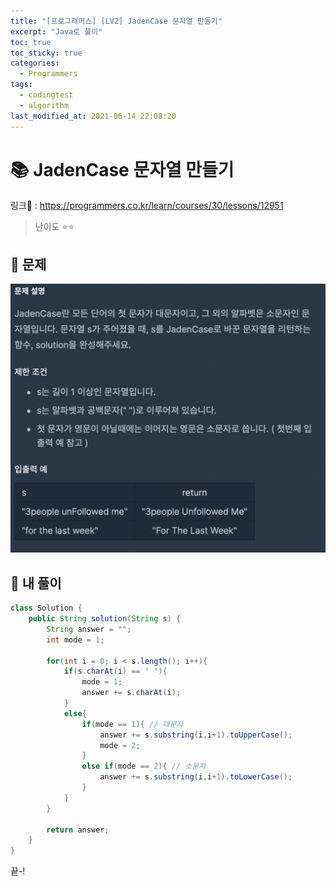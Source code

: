 ```yaml
---
title: "[프로그래머스] [LV2] JadenCase 문자열 만들기"
excerpt: "Java로 풀이"
toc: true
toc_sticky: true
categories:
  - Programmers
tags:
  - codingtest
  - algorithm
last_modified_at: 2021-06-14 22:08:20
---
```


# 📚 JadenCase 문자열 만들기
  
링크📎 : <https://programmers.co.kr/learn/courses/30/lessons/12951>  
  
>난이도 ⭐️⭐️
  
## 📖 문제  
  
![이미지](/assets/images/Programmers/Lv2/prob26/26-1.png)
  
## 📝 내 풀이  
  
```java  
class Solution {
    public String solution(String s) {
        String answer = "";
        int mode = 1;
        
        for(int i = 0; i < s.length(); i++){
            if(s.charAt(i) == ' '){
                mode = 1;
                answer += s.charAt(i);
            }
            else{
                if(mode == 1){ // 대문자
                    answer += s.substring(i,i+1).toUpperCase();
                    mode = 2;
                }
                else if(mode == 2){ // 소문자
                    answer += s.substring(i,i+1).toLowerCase();
                }
            }
        }
        
        return answer;
    }
}
```
   
끝-!
